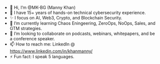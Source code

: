 - 👋 Hi, I’m @MK-BG (Manny Khan)
- 👀 I have 15+ years of hands-on technical cybersecurity experience.
- ✨ I focus on AI, Web3, Crypto, and Blockchain Security.
- 🌱 I’m currently learning Chaos Eningeering, ZeroOps, NoOps, Sales, and GTM strategies.
- 💞️ I’m looking to collaborate on podcasts, webinars, whitepapers, and be a conference speaker.
- 📫 How to reach me: LinkedIn @ https://www.linkedin.com/in/khanmanny/
- ⚡ Fun fact: I speak 5 languages.

<!---
MK-BG/MK-BG is a ✨ special ✨ repository because its `README.md` (this file) appears on your GitHub profile.
You can click the Preview link to take a look at your changes.
--->
